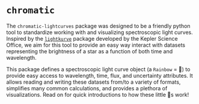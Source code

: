 # `chromatic`

The `chromatic-lightcurves` package was designed to be a friendly python tool to standardize working with and visualizing spectroscopic light curves. Inspired by the [`lightkurve`](https://docs.lightkurve.org/) package developed by the Kepler Science Office, we aim for this tool to provide an easy way interact with datasets representing the brightness of a star as a function of both time and wavelength.

This package defines a spectroscopic light curve object (a `Rainbow` = 🌈) to provide easy access to wavelength, time, flux, and uncertainty attributes. It allows reading and writing these datasets from/to a variety of formats, simplifies many common calculations, and provides a plethora of visualizations. Read on for quick introductions to how these little 🌈s work!
